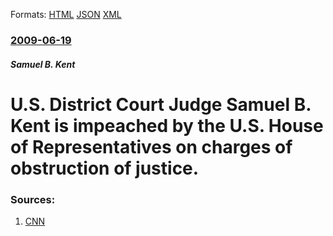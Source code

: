 
Formats: [HTML](/news/2009/06/19/u-s-district-court-judge-samuel-b-kent-is-impeached-by-the-u-s-house-of-representatives-on-charges-of-obstruction-of-justice.html)  [JSON](/news/2009/06/19/u-s-district-court-judge-samuel-b-kent-is-impeached-by-the-u-s-house-of-representatives-on-charges-of-obstruction-of-justice.json)  [XML](/news/2009/06/19/u-s-district-court-judge-samuel-b-kent-is-impeached-by-the-u-s-house-of-representatives-on-charges-of-obstruction-of-justice.xml)  

### [2009-06-19](/news/2009/06/19/index.md)

##### Samuel B. Kent
#  U.S. District Court Judge Samuel B. Kent is impeached by the U.S. House of Representatives on charges of obstruction of justice. 




### Sources:

1. [CNN](http://www.cnn.com/2009/POLITICS/06/19/U.S.impeachment.judge/index.html?section=cnn_latest)
